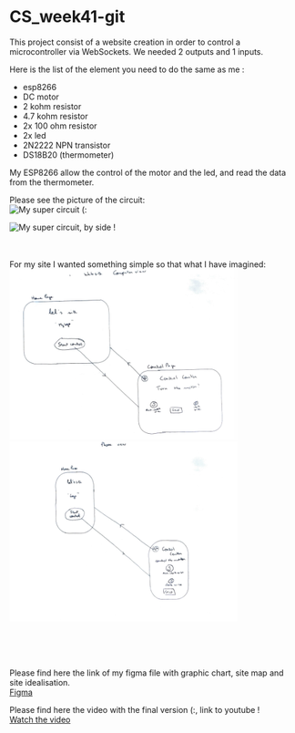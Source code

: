# CS_week41-git

This project consist of a website creation in order to control a microcontroller via WebSockets.
We needed 2 outputs and 1 inputs. 

Here is the list of the element you need to do the same as me :
- esp8266
- DC motor
- 2 kohm resistor
- 4.7 kohm resistor
- 2x 100 ohm resistor
- 2x led
- 2N2222 NPN transistor
- DS18B20 (thermometer)

My ESP8266 allow the control of the motor and the led, and read the data from the thermometer.

Please see the picture of the circuit: <br> 
  <img src="circuit1.png" alt="My super circuit (:" width="400" >

 <img src="circuit2.png" alt="My super circuit, by side !" width="400">
<br> 
  <br> 
<br> 

For my site I wanted something simple so that what I have imagined: <br> 
  <img src="drawing2.png" alt="My super website (:" width="400" ><br> 
  <img src="drawing1.png" alt="My super website, for phone !" width="400">

<br> 
<br> 
<br> 

Please find here the link of my figma file with graphic chart, site map and site idealisation.
<br> 
[Figma](https://www.figma.com/design/Lt0ygBrPFi1SfbUWPDrDdS/webworkshop_cs_wk41?node-id=0-1&t=xhVR3v7xTgCsAmBN-1)


Please find here the video with the final version (:, link to youtube ! <br> 
[Watch the video](https://youtu.be/-d-WIFVORM8)

